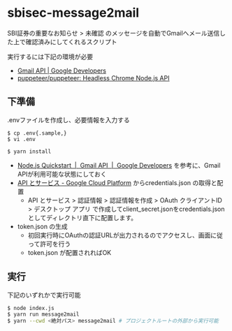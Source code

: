 # sbisec-message2mail

SBI証券の重要なお知らせ > 未確認 のメッセージを自動でGmailへメール送信した上で確認済みにしてくれるスクリプト

実行するには下記の環境が必要
* [Gmail API  \|  Google Developers](https://developers.google.com/gmail/api)
* [puppeteer/puppeteer: Headless Chrome Node\.js API](https://github.com/puppeteer/puppeteer)


## 下準備

.envファイルを作成し、必要情報を入力する

```
$ cp .env{.sample,}
$ vi .env

$ yarn install
```

* [Node\.js Quickstart  \|  Gmail API  \|  Google Developers](https://developers.google.com/gmail/api/quickstart/nodejs) を参考に、Gmail APIが利用可能な状態にしておく
* [API とサービス - Google Cloud Platform](https://console.cloud.google.com/apis) からcredentials.json の取得と配置
  * API とサービス > 認証情報 > 認証情報を作成 > OAuth クライアントID > デスクトップ アプリ で作成してclient_secret.jsonをcredentials.jsonとしてディレクトリ直下に配置します。
* token.json の生成
  * 初回実行時にOAuthの認証URLが出力されるのでアクセスし、画面に従って許可を行う
  * token.json が配置されればOK
  
## 実行 

下記のいずれかで実行可能

```sh
$ node index.js
$ yarn run message2mail
$ yarn --cwd <絶対パス> message2mail # プロジェクトルートの外部から実行可能
```
